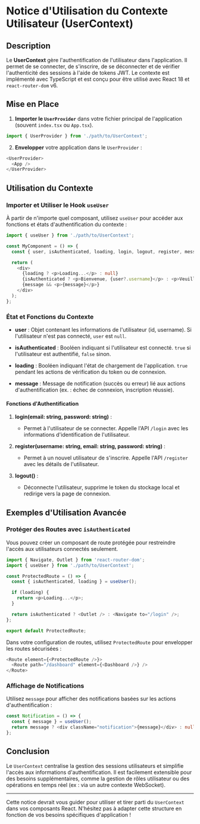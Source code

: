 
# Notice d'Utilisation du Contexte Utilisateur (UserContext)

## Description
Le **UserContext** gère l'authentification de l'utilisateur dans l'application. Il permet de se connecter, de s'inscrire, de se déconnecter et de vérifier l'authenticité des sessions à l'aide de tokens JWT. Le contexte est implémenté avec TypeScript et est conçu pour être utilisé avec React 18 et `react-router-dom` v6.

## Mise en Place

1. **Importer le `UserProvider`** dans votre fichier principal de l'application (souvent `index.tsx` ou `App.tsx`).

```typescript
import { UserProvider } from './path/to/UserContext';
```

2. **Envelopper** votre application dans le `UserProvider` :

```typescript
<UserProvider>
  <App />
</UserProvider>
```

## Utilisation du Contexte

### Importer et Utiliser le Hook `useUser`

À partir de n'importe quel composant, utilisez `useUser` pour accéder aux fonctions et états d'authentification du contexte :

```typescript
import { useUser } from './path/to/UserContext';

const MyComponent = () => {
  const { user, isAuthenticated, loading, login, logout, register, message } = useUser();

  return (
    <div>
      {loading ? <p>Loading...</p> : null}
      {isAuthenticated ? <p>Bienvenue, {user?.username}</p> : <p>Veuillez vous connecter.</p>}
      {message && <p>{message}</p>}
    </div>
  );
};
```

### État et Fonctions du Contexte

- **user** : Objet contenant les informations de l'utilisateur (id, username). Si l'utilisateur n'est pas connecté, `user` est `null`.

- **isAuthenticated** : Booléen indiquant si l'utilisateur est connecté. `true` si l'utilisateur est authentifié, `false` sinon.

- **loading** : Booléen indiquant l'état de chargement de l'application. `true` pendant les actions de vérification du token ou de connexion.

- **message** : Message de notification (succès ou erreur) lié aux actions d'authentification (ex. : échec de connexion, inscription réussie).

#### Fonctions d'Authentification

1. **login(email: string, password: string)** :
   - Permet à l'utilisateur de se connecter. Appelle l'API `/login` avec les informations d'identification de l'utilisateur.
   
2. **register(username: string, email: string, password: string)** :
   - Permet à un nouvel utilisateur de s'inscrire. Appelle l'API `/register` avec les détails de l'utilisateur.

3. **logout()** :
   - Déconnecte l'utilisateur, supprime le token du stockage local et redirige vers la page de connexion.

## Exemples d'Utilisation Avancée

### Protéger des Routes avec `isAuthenticated`

Vous pouvez créer un composant de route protégée pour restreindre l'accès aux utilisateurs connectés seulement.

```typescript
import { Navigate, Outlet } from 'react-router-dom';
import { useUser } from './path/to/UserContext';

const ProtectedRoute = () => {
  const { isAuthenticated, loading } = useUser();

  if (loading) {
    return <p>Loading...</p>;
  }

  return isAuthenticated ? <Outlet /> : <Navigate to="/login" />;
};

export default ProtectedRoute;
```

Dans votre configuration de routes, utilisez `ProtectedRoute` pour envelopper les routes sécurisées :

```typescript
<Route element={<ProtectedRoute />}>
  <Route path="/dashboard" element={<Dashboard />} />
</Route>
```

### Affichage de Notifications

Utilisez `message` pour afficher des notifications basées sur les actions d'authentification :

```typescript
const Notification = () => {
  const { message } = useUser();
  return message ? <div className="notification">{message}</div> : null;
};
```

## Conclusion

Le `UserContext` centralise la gestion des sessions utilisateurs et simplifie l'accès aux informations d'authentification. Il est facilement extensible pour des besoins supplémentaires, comme la gestion de rôles utilisateur ou des opérations en temps réel (ex : via un autre contexte WebSocket).

---

Cette notice devrait vous guider pour utiliser et tirer parti du `UserContext` dans vos composants React. N'hésitez pas à adapter cette structure en fonction de vos besoins spécifiques d'application !
